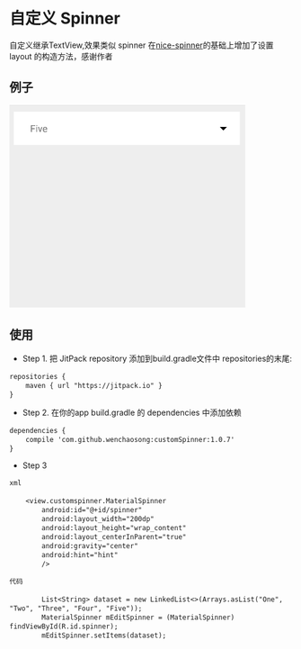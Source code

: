 # 自定义 Spinner

自定义继承TextView,效果类似 spinner
在[nice-spinner](https://github.com/arcadefire/nice-spinner)的基础上增加了设置 layout 的构造方法，感谢作者

## 例子
![image](/gifs/nice-spinner.gif )  

## 使用

- Step 1. 把 JitPack repository 添加到build.gradle文件中 repositories的末尾:
```
repositories {
    maven { url "https://jitpack.io" }
}
```
- Step 2. 在你的app build.gradle 的 dependencies 中添加依赖
```
dependencies {
	compile 'com.github.wenchaosong:customSpinner:1.0.7'
}
```
- Step 3

```
xml

	<view.customspinner.MaterialSpinner
        android:id="@+id/spinner"
        android:layout_width="200dp"
        android:layout_height="wrap_content"
        android:layout_centerInParent="true"
        android:gravity="center"
        android:hint="hint"
        />
```

```
代码

        List<String> dataset = new LinkedList<>(Arrays.asList("One", "Two", "Three", "Four", "Five"));
        MaterialSpinner mEditSpinner = (MaterialSpinner) findViewById(R.id.spinner);
        mEditSpinner.setItems(dataset);
```
    
